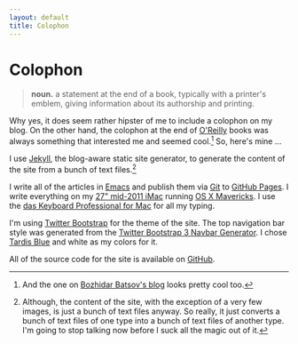 ```yaml
---
layout: default
title: Colophon
---
```


# Colophon

> **noun.** a statement at the end of a book, typically with a printer's emblem, giving information about its authorship and printing.

Why yes, it does seem rather hipster of me to include a colophon on my blog. On the other hand, the colophon at the end of [O'Reilly][oreilly] books was always something that interested me and seemed cool.[^bbatsov] So, here's mine ...

I use [Jekyll][jekyll], the blog-aware static site generator, to generate the content of the site from a bunch of text files.[^text-files]

I write all of the articles in [Emacs][emacs] and publish them via [Git][git] to [GitHub Pages][pages]. I write everything on my [27" mid-2011 iMac][imac] running [OS X Mavericks][osx]. I use the [das Keyboard Professional for Mac][das-keyboard] for all my typing.

I'm using [Twitter Bootstrap][bootstrap] for the theme of the site. The top navigation bar style was generated from the [Twitter Bootstrap 3 Navbar Generator][generator]. I chose [Tardis Blue][tardis-blue] and white as my colors for it.

All of the source code for the site is available on [GitHub][source].

[^bbatsov]: And the one on [Bozhidar Batsov's blog][bbatsov] looks pretty cool too.
[^text-files]: Although, the content of the site, with the exception of a very few images, is just a bunch of text files anyway. So really, it just converts a bunch of text files of one type into a bunch of text files of another type. I'm going to stop talking now before I suck all the magic out of it.

[bbatsov]: http://batsov.com
[bootstrap]: http://getbootstrap.com
[das-keyboard]: http://www.daskeyboard.com/product/model-s-professional-for-mac/
[emacs]: https://www.gnu.org/software/emacs/
[generator]: http://twitterbootstrap3navbars.w3masters.nl/
[git]: http://gitscm.org
[imac]: http://support.apple.com/kb/SP689
[jekyll]: http://jekyllrb.com
[oreilly]: http://www.oreilly.com
[osx]: http://www.apple.com/osx/
[pages]: https://pages.github.com
[source]: https://github.com/lee-dohm/lee-dohm.github.io
[tardis-blue]: http://www.color-hex.com/color/003b6f
